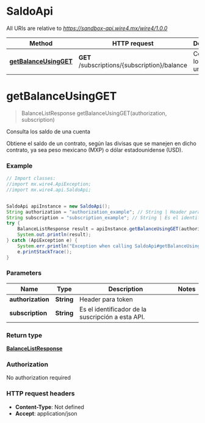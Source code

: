 # SaldoApi

All URIs are relative to *https://sandbox-api.wire4.mx/wire4/1.0.0*

Method | HTTP request | Description
------------- | ------------- | -------------
[**getBalanceUsingGET**](SaldoApi.md#getBalanceUsingGET) | **GET** /subscriptions/{subscription}/balance | Consulta los saldo de una cuenta

<a name="getBalanceUsingGET"></a>
# **getBalanceUsingGET**
> BalanceListResponse getBalanceUsingGET(authorization, subscription)

Consulta los saldo de una cuenta

Obtiene el saldo de un contrato, según las divisas que se manejen en dicho contrato, ya sea peso mexicano (MXP) o dólar estadounidense (USD).

### Example
```java
// Import classes:
//import mx.wire4.ApiException;
//import mx.wire4.api.SaldoApi;


SaldoApi apiInstance = new SaldoApi();
String authorization = "authorization_example"; // String | Header para token
String subscription = "subscription_example"; // String | Es el identificador de la suscripción a esta API.
try {
    BalanceListResponse result = apiInstance.getBalanceUsingGET(authorization, subscription);
    System.out.println(result);
} catch (ApiException e) {
    System.err.println("Exception when calling SaldoApi#getBalanceUsingGET");
    e.printStackTrace();
}
```

### Parameters

Name | Type | Description  | Notes
------------- | ------------- | ------------- | -------------
 **authorization** | **String**| Header para token |
 **subscription** | **String**| Es el identificador de la suscripción a esta API. |

### Return type

[**BalanceListResponse**](BalanceListResponse.md)

### Authorization

No authorization required

### HTTP request headers

 - **Content-Type**: Not defined
 - **Accept**: application/json


